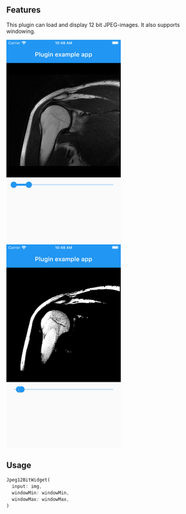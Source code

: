 ## Features

This plugin can load and display 12 bit JPEG-images. It also supports windowing.

<img src="Screenshot1.png" alt="drawing" width="300"/>
<img src="Screenshot2.png" alt="drawing" width="300"/>

## Usage

```dart
Jpeg12BitWidget(
  input: img,
  windowMin: windowMin,
  windowMax: windowMax,
)
```
